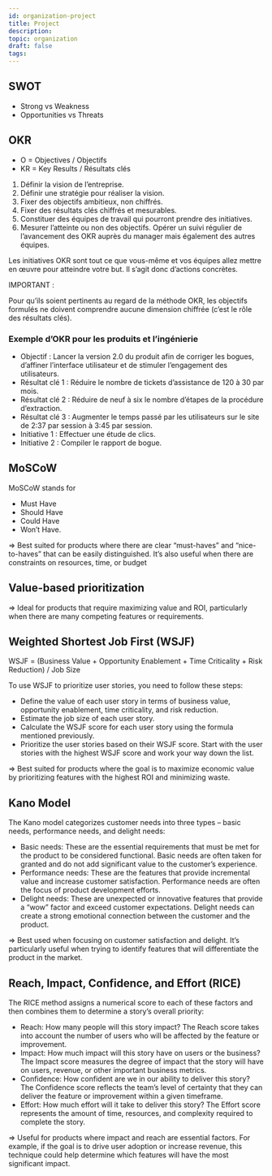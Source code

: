 ```yaml
---
id: organization-project
title: Project
description:
topic: organization
draft: false
tags:
---
```


## SWOT

- Strong vs Weakness
- Opportunities vs Threats

## OKR

- O = Objectives / Objectifs
- KR = Key Results / Résultats clés

1. Définir la vision de l’entreprise.
2. Définir une stratégie pour réaliser la vision.
3. Fixer des objectifs ambitieux, non chiffrés.
4. Fixer des résultats clés chiffrés et mesurables.
5. Constituer des équipes de travail qui pourront prendre des initiatives.
6. Mesurer l’atteinte ou non des objectifs. Opérer un suivi régulier de l’avancement des OKR auprès du manager mais également des autres équipes.

Les initiatives OKR sont tout ce que vous-même et vos équipes allez mettre en œuvre pour atteindre votre but. Il s’agit donc d’actions concrètes.

IMPORTANT :

Pour qu’ils soient pertinents au regard de la méthode OKR, les objectifs formulés ne doivent comprendre aucune dimension chiffrée (c’est le rôle des résultats clés).

### Exemple d’OKR pour les produits et l’ingénierie

- Objectif : Lancer la version 2.0 du produit afin de corriger les bogues, d’affiner l’interface utilisateur et de stimuler l’engagement des utilisateurs.
- Résultat clé 1 : Réduire le nombre de tickets d’assistance de 120 à 30 par mois.
- Résultat clé 2 : Réduire de neuf à six le nombre d’étapes de la procédure d’extraction.
- Résultat clé 3 : Augmenter le temps passé par les utilisateurs sur le site de 2:37 par session à 3:45 par session.
- Initiative 1 : Effectuer une étude de clics.
- Initiative 2 : Compiler le rapport de bogue.

## MoSCoW

MoSCoW stands for

- Must Have
- Should Have
- Could Have
- Won’t Have.

=> Best suited for products where there are clear “must-haves” and “nice-to-haves” that can be easily distinguished.
It’s also useful when there are constraints on resources, time, or budget

## Value-based prioritization

=> Ideal for products that require maximizing value and ROI, particularly when there are many competing features or requirements.

## Weighted Shortest Job First (WSJF)

WSJF = (Business Value + Opportunity Enablement + Time Criticality + Risk Reduction) / Job Size

To use WSJF to prioritize user stories, you need to follow these steps:

- Define the value of each user story in terms of business value, opportunity enablement, time criticality, and risk reduction.
- Estimate the job size of each user story.
- Calculate the WSJF score for each user story using the formula mentioned previously.
- Prioritize the user stories based on their WSJF score. Start with the user stories with the highest WSJF score and work your way down the list.

=> Best suited for products where the goal is to maximize economic value by prioritizing features with the highest ROI and minimizing waste.

## Kano Model

The Kano model categorizes customer needs into three types – basic needs, performance needs, and delight needs:

- Basic needs: These are the essential requirements that must be met for the product to be considered functional. Basic needs are often taken for granted and do not add significant value to the customer’s experience.
- Performance needs: These are the features that provide incremental value and increase customer satisfaction. Performance needs are often the focus of product development efforts.
- Delight needs: These are unexpected or innovative features that provide a “wow” factor and exceed customer expectations. Delight needs can create a strong emotional connection between the customer and the product.

=> Best used when focusing on customer satisfaction and delight.
It’s particularly useful when trying to identify features that will differentiate the product in the market.

## Reach, Impact, Confidence, and Effort (RICE)

The RICE method assigns a numerical score to each of these factors and then combines them to determine a story’s overall priority:

- Reach: How many people will this story impact? The Reach score takes into account the number of users who will be affected by the feature or improvement.
- Impact: How much impact will this story have on users or the business? The Impact score measures the degree of impact that the story will have on users, revenue, or other important business metrics.
- Confidence: How confident are we in our ability to deliver this story? The Confidence score reflects the team’s level of certainty that they can deliver the feature or improvement within a given timeframe.
- Effort: How much effort will it take to deliver this story? The Effort score represents the amount of time, resources, and complexity required to complete the story.

=> Useful for products where impact and reach are essential factors.
For example, if the goal is to drive user adoption or increase revenue, this technique could help determine which features will have the most significant impact.
